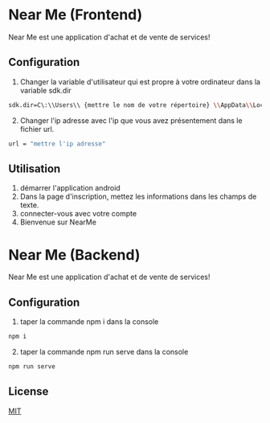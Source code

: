 # Near Me (Frontend)

Near Me est une application d'achat et de vente de services!


## Configuration

1. Changer la variable d'utilisateur qui est propre à votre ordinateur dans la variable sdk.dir

```bash
sdk.dir=C\:\\Users\\ {mettre le nom de votre répertoire} \\AppData\\Local\\Android\\Sdk
```
2. Changer l'ip adresse avec l'ip que vous avez présentement dans le fichier url.

```bash
url = "mettre l'ip adresse"
```

## Utilisation
1. démarrer l'application android
2. Dans la page d'inscription, mettez les informations dans les champs de texte.
3. connecter-vous avec votre compte
4. Bienvenue sur NearMe

# Near Me (Backend)

Near Me est une application d'achat et de vente de services!


## Configuration

1. taper la commande npm i dans la console

```bash
npm i
```
2. taper la commande npm run serve dans la console

```bash
npm run serve
```



## License
[MIT](https://choosealicense.com/licenses/mit/)
